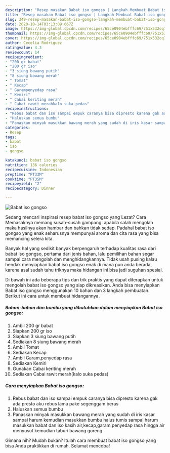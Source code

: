 ```yaml
---
description: "Resep masakan Babat iso gongso | Langkah Membuat Babat iso gongso Yang Paling Enak"
title: "Resep masakan Babat iso gongso | Langkah Membuat Babat iso gongso Yang Paling Enak"
slug: 349-resep-masakan-babat-iso-gongso-langkah-membuat-babat-iso-gongso-yang-paling-enak
date: 2020-10-14T03:13:09.667Z
image: https://img-global.cpcdn.com/recipes/65ce0904ebfffc69/751x532cq70/babat-iso-gongso-foto-resep-utama.jpg
thumbnail: https://img-global.cpcdn.com/recipes/65ce0904ebfffc69/751x532cq70/babat-iso-gongso-foto-resep-utama.jpg
cover: https://img-global.cpcdn.com/recipes/65ce0904ebfffc69/751x532cq70/babat-iso-gongso-foto-resep-utama.jpg
author: Cecelia Rodriguez
ratingvalue: 4.3
reviewcount: 14
recipeingredient:
- "200 gr babat"
- "200 gr iso"
- "3 siung bawang putih"
- "8 siung bawang merah"
- " Tomat"
- " Kecap"
- " Garampenyedap rasa"
- " Kemiri"
- " Cabai keriting merah"
- " Cabai rawit merahkalo suka pedas"
recipeinstructions:
- "Rebus babat dan iso sampai empuk caranya bisa dipresto karena gak ada presto aku rebus lama pake segenggam beras"
- "Haluskan semua bumbu"
- "Panaskan minyak masukkan bawang merah yang sudah di iris kasar sampai harum kemudian masukkan bumbu halus tumis sampai harum masukkan babat dan iso kasih air,kecap,garam,penyedap rasa hingga air menyusut kemudian taburi bawang goreng"
categories:
- Resep
tags:
- babat
- iso
- gongso

katakunci: babat iso gongso 
nutrition: 136 calories
recipecuisine: Indonesian
preptime: "PT33M"
cooktime: "PT35M"
recipeyield: "2"
recipecategory: Dinner

---
```



![Babat iso gongso](https://img-global.cpcdn.com/recipes/65ce0904ebfffc69/751x532cq70/babat-iso-gongso-foto-resep-utama.jpg)

Sedang mencari inspirasi resep babat iso gongso yang Lezat? Cara Memasaknya memang susah-susah gampang. apabila salah mengolah maka hasilnya akan hambar dan bahkan tidak sedap. Padahal babat iso gongso yang enak seharusnya mempunyai aroma dan cita rasa yang bisa memancing selera kita.



Banyak hal yang sedikit banyak berpengaruh terhadap kualitas rasa dari babat iso gongso, pertama dari jenis bahan, lalu pemilihan bahan segar sampai cara mengolah dan menghidangkannya. Tidak usah pusing kalau hendak menyiapkan babat iso gongso enak di mana pun anda berada, karena asal sudah tahu triknya maka hidangan ini bisa jadi suguhan spesial.


Di bawah ini ada beberapa tips dan trik praktis yang dapat diterapkan untuk mengolah babat iso gongso yang siap dikreasikan. Anda bisa menyiapkan Babat iso gongso menggunakan 10 bahan dan 3 langkah pembuatan. Berikut ini cara untuk membuat hidangannya.

<!--inarticleads1-->

##### Bahan-bahan dan bumbu yang dibutuhkan dalam menyiapkan Babat iso gongso:

1. Ambil 200 gr babat
1. Siapkan 200 gr iso
1. Siapkan 3 siung bawang putih
1. Sediakan 8 siung bawang merah
1. Ambil  Tomat
1. Sediakan  Kecap
1. Ambil  Garam,penyedap rasa
1. Sediakan  Kemiri
1. Gunakan  Cabai keriting merah
1. Sediakan  Cabai rawit merah(kalo suka pedas)




<!--inarticleads2-->

##### Cara menyiapkan Babat iso gongso:

1. Rebus babat dan iso sampai empuk caranya bisa dipresto karena gak ada presto aku rebus lama pake segenggam beras
1. Haluskan semua bumbu
1. Panaskan minyak masukkan bawang merah yang sudah di iris kasar sampai harum kemudian masukkan bumbu halus tumis sampai harum masukkan babat dan iso kasih air,kecap,garam,penyedap rasa hingga air menyusut kemudian taburi bawang goreng




Gimana nih? Mudah bukan? Itulah cara membuat babat iso gongso yang bisa Anda praktikkan di rumah. Selamat mencoba!
